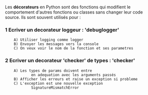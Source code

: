 Les **décorateurs** en Python sont des fonctions qui modifient le comportement d'autres fonctions ou classes sans changer leur code source. Ils sont souvent utilisés pour :

### 1 Ecriver un decorateur loggeur : 'debuglogger'
        A) Utiliser logging comme logger
        B) Envoyer les messages vers la console
        C) On veux voir le nom de la fonction et ses parametres

### 2 Ecriver un decorateur 'checker' de types : 'checker'
        A) Les types de params doivent entre
                en adequation avec les arguments passés
        B) Afficher les erreurs et raise un exception si probleme
        C) L'exception est une nouvelle exception
                SignatureMismatchError 